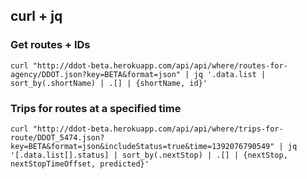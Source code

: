 ## curl + jq

### Get routes + IDs
```
curl "http://ddot-beta.herokuapp.com/api/api/where/routes-for-agency/DDOT.json?key=BETA&format=json" | jq '.data.list | sort_by(.shortName) | .[] | {shortName, id}'
```

### Trips for routes at a specified time
```
curl "http://ddot-beta.herokuapp.com/api/api/where/trips-for-route/DDOT_5474.json?key=BETA&format=json&includeStatus=true&time=1392076790549" | jq '[.data.list[].status] | sort_by(.nextStop) | .[] | {nextStop, nextStopTimeOffset, predicted}'
```
